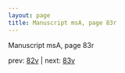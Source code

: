 ```yaml
---
layout: page
title: Manuscript msA, page 83r
---
```


Manuscript msA, page 83r

prev:  [82v](../82v) | next:  [83v](../83v)